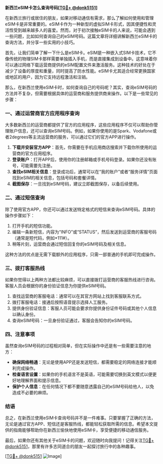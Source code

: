**新西兰eSIM卡怎么查询号码[[TG💪+ @donk5151](https://t.me/s/donk5151)]**

在新西兰旅行或居住的朋友，如果对移动通信有需求，那么了解如何使用和管理eSIM卡是非常重要的。eSIM卡作为一种新型的虚拟SIM卡形式，因其便捷性和灵活性受到越来越多人的喜爱。然而，对于初次接触eSIM卡的人来说，可能会遇到一些问题，比如如何查询自己的eSIM号码。这篇文章将详细讲解新西兰eSIM卡的查询方法，并分享一些实用的小技巧。

首先，让我们简单了解一下什么是eSIM卡。eSIM是一种嵌入式SIM卡技术，它不像传统的物理SIM卡那样需要单独插入手机，而是直接集成到设备中。这意味着你可以通过网络下载运营商提供的eSIM配置文件来激活服务。这种技术的好处在于减少了设备的厚度和重量，同时提高了防水性能。eSIM卡尤其适合经常更换国家或地区的用户，因为它支持远程激活和注销。

那么，在新西兰使用eSIM卡时，如何查询自己的号码呢？其实，查询eSIM号码的方法并不复杂，但需要根据具体的运营商和服务提供商来操作。以下是一些常见的步骤：

### 一、通过运营商官方应用程序查询

大多数新西兰的运营商都提供了官方的应用程序，这些应用程序不仅可以帮助你管理账户信息，还可以查询eSIM号码。例如，如果你使用的是Spark、Vodafone或者2degrees等主流运营商的服务，可以通过它们的官方APP进行操作。

1. **下载并安装官方APP**：首先，你需要在手机应用商店搜索并下载你所使用的运营商的官方应用程序。
2. **登录账户**：打开APP后，使用你的注册邮箱或手机号码登录。如果你还没有账号，可能需要先注册。
3. **查找eSIM相关信息**：登录成功后，通常可以在“我的账户”或者“服务详情”页面找到eSIM的相关信息，包括号码和套餐详情。
4. **截图保存**：一旦找到eSIM号码，建议立即截图保存，以备后续使用。

### 二、通过短信查询

除了使用官方APP，你还可以通过发送特定格式的短信来查询eSIM号码。具体的操作步骤如下：

1. 打开手机的短信功能。
2. 编辑一条新短信，内容为“INFO”或“STATUS”，然后发送到运营商的客服号码（通常是短代码，例如*111#）。
3. 稍等片刻，运营商会通过短信回复你的eSIM号码及相关信息。

这种方法的优点是无需下载额外的应用程序，只需一部普通的手机即可完成操作。

### 三、拨打客服热线

如果你觉得以上两种方法都比较麻烦，可以直接拨打运营商的客服热线进行咨询。客服人员会根据你的身份验证信息为你提供eSIM号码。

1. 查找运营商的客服电话：通常可以在其官方网站上找到客服联系方式。
2. 拨打客服电话：接通后按照语音提示选择人工服务。
3. 提供身份验证信息：客服人员可能会要求你提供身份证件号码或其他个人信息以确认身份。
4. 查询eSIM号码：一旦身份验证通过，客服会告知你的eSIM号码。

### 四、注意事项

虽然查询eSIM号码的过程相对简单，但在实际操作中还是有一些需要注意的地方：

- **确保网络畅通**：无论是使用APP还是发送短信，都需要稳定的网络连接才能顺利完成操作。
- **检查语言设置**：如果你的手机语言不是英语，可能需要切换到英文模式以便更好地理解界面和提示信息。
- **保护个人信息**：在任何情况下都不要随意透露自己的eSIM号码给他人，以免造成不必要的麻烦。

### 结语

总之，在新西兰使用eSIM卡查询号码并不是一件难事。只要掌握了正确的方法，无论是通过官方APP、短信还是客服热线，都能轻松获取所需的信息。希望本文提供的指南能够帮助你在新西兰愉快地使用eSIM卡，享受便捷的移动通信服务。

最后，如果你还有其他关于eSIM卡的问题，欢迎随时向我提问！记得关注[TG💪+ @donk5151](https://t.me/s/donk5151)，那里有许多志同道合的朋友一起探讨旅行中的各种趣事。

[[TG💪+ @donk5151](https://t.me/s/donk5151) ![Image](https://i.postimg.cc/rwNCRYN7/Snipaste-2025-04-30-17-27-05.png)]